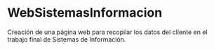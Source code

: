 # WebSistemasInformacion
Creación de una página web para recopilar los datos del cliente en el trabajo final de Sistemas de Información.
